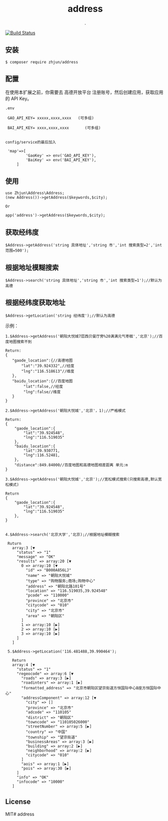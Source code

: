 <h1 align="center"> address </h1>

<p align="center"> .</p>


[![Build Status](https://travis-ci.org/overtrue/weather.svg?branch=master)](https://travis-ci.org/overtrue/weather)

## 安装

```shell
$ composer require zhjun/address
```
## 配置
在使用本扩展之前，你需要去 高德开放平台 注册账号，然后创建应用，获取应用的 API Key。

    .env
  
     GAO_API_KEY= xxxxx,xxxx,xxxx   (可多组)

     BAI_API_KEY= xxxx,xxxx,xxxx       (可多组)
     
     
    config/service的最后加入
     
     'map'=>[
             'GaoKey' => env('GAO_API_KEY'),
             'BaiKey' => env('BAI_API_KEY'),
         ]
  

## 使用

    use Zhjun\Address\Address;
    (new Address())->getAddress($keywords,$city);
    
    Or

    app('address')->getAddress($keywords,$city);
 



## 获取经纬度
    
    $Address->getAddress('string 具体地址','string 市','int 搜索类型=2','int 范围=500');
    
## 根据地址模糊搜索

    $Address->search('string 具体地址','string 市','int 搜索类型=1');//默认为高德

## 根据经纬度获取地址

    $Address->getLocation('string 经纬度');//默认为高德

示例：

    1.$Address->getAddress('朝阳大悦城7层西贝餐厅旁%20满满元气枣糕','北京');//百度地图搜索不到
    
    Return:
    {
       "gaode_location":{//高德地图
           "lat":"39.924332",//经度
           "lng":"116.518613"//维度
       },
       "baidu_location":{//百度地图
            "lat":false,//经度
            "lng":false//维度
       }
    }
    
    2.$Address->getAddress('朝阳大悦城','北京'，1);//严格模式
    
    Return:
    {
        "gaode_location":{
            "lat":"39.924548",
            "lng":"116.519035"
        },
        "baidu_location":{
            "lat":39.930771,
            "lng":116.52481,
        },
        "distance":849.84000//百度地图和高德地图相差距离 单元:m
    }
    
    3.$Address->getAddress('朝阳大悦城','北京');//宽松模式搜索(只搜索高德,默认宽松模式)
    
    Return
    {
        "gaode_location":{
            "lat":"39.924548",
            "lng":"116.519035"
        },
    }
    
    
    4.$Address->search('北京大学','北京);//根据地址模糊搜索
     
     Ruturn
       array:3 [▼
         "status" => "1"
         "message" => "OK"
         "results" => array:20 [▼
           0 => array:10 [▼
             "id" => "B000A856LJ"
             "name" => "朝阳大悦城"
             "type" => "购物服务;商场;购物中心"
             "address" => "朝阳北路101号"
             "location" => "116.519035,39.924548"
             "pcode" => "110000"
             "province" => "北京市"
             "citycode" => "010"
             "city" => "北京市"
             "area" => "朝阳区"
           ]
           1 => array:10 [▶]
           2 => array:10 [▶]
           3 => array:10 [▶]
         ]
       ]
        
     5.$Address->getLocation('116.481488,39.990464');
     
       Return
       array:4 [▼
         "status" => "1"
         "regeocode" => array:6 [▼
           "roads" => array:3 [▶]
           "roadinters" => array:1 [▶]
           "formatted_address" => "北京市朝阳区望京街道方恒国际中心B座方恒国际中心"
           "addressComponent" => array:12 [▼
             "city" => []
             "province" => "北京市"
             "adcode" => "110105"
             "district" => "朝阳区"
             "towncode" => "110105026000"
             "streetNumber" => array:5 [▶]
             "country" => "中国"
             "township" => "望京街道"
             "businessAreas" => array:3 [▶]
             "building" => array:2 [▶]
             "neighborhood" => array:2 [▶]
             "citycode" => "010"
           ]
           "aois" => array:1 [▶]
           "pois" => array:30 [▶]
         ]
         "info" => "OK"
         "infocode" => "10000"
       ]
    
    

## License

MIT# address
